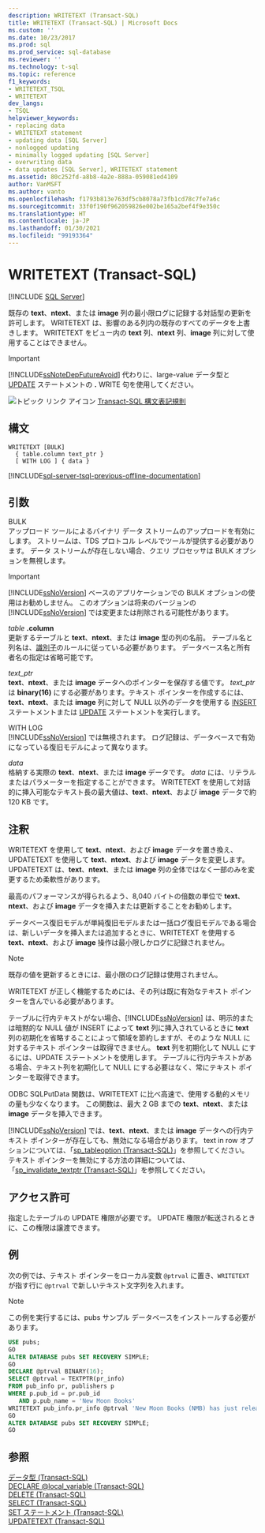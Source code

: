 ```yaml
---
description: WRITETEXT (Transact-SQL)
title: WRITETEXT (Transact-SQL) | Microsoft Docs
ms.custom: ''
ms.date: 10/23/2017
ms.prod: sql
ms.prod_service: sql-database
ms.reviewer: ''
ms.technology: t-sql
ms.topic: reference
f1_keywords:
- WRITETEXT_TSQL
- WRITETEXT
dev_langs:
- TSQL
helpviewer_keywords:
- replacing data
- WRITETEXT statement
- updating data [SQL Server]
- nonlogged updating
- minimally logged updating [SQL Server]
- overwriting data
- data updates [SQL Server], WRITETEXT statement
ms.assetid: 80c252fd-a8b8-4a2e-888a-059081ed4109
author: VanMSFT
ms.author: vanto
ms.openlocfilehash: f1793b813e763df5cb8078a73fb1cd78c7fe7a6c
ms.sourcegitcommit: 33f0f190f962059826e002be165a2bef4f9e350c
ms.translationtype: HT
ms.contentlocale: ja-JP
ms.lasthandoff: 01/30/2021
ms.locfileid: "99193364"
---
```

# <a name="writetext-transact-sql"></a>WRITETEXT (Transact-SQL)
[!INCLUDE [SQL Server](../../includes/applies-to-version/sqlserver.md)]

  既存の **text**、**ntext**、または **image** 列の最小限ログに記録する対話型の更新を許可します。 WRITETEXT は、影響のある列内の既存のすべてのデータを上書きします。 WRITETEXT をビュー内の **text** 列、**ntext** 列、**image** 列に対して使用することはできません。  
  
> [!IMPORTANT]
>  [!INCLUDE[ssNoteDepFutureAvoid](../../includes/ssnotedepfutureavoid-md.md)] 代わりに、large-value データ型と [UPDATE](../../t-sql/queries/update-transact-sql.md) ステートメントの **.** WRITE 句を使用してください。  
  
 ![トピック リンク アイコン](../../database-engine/configure-windows/media/topic-link.gif "トピック リンク アイコン") [Transact-SQL 構文表記規則](../../t-sql/language-elements/transact-sql-syntax-conventions-transact-sql.md)  
  
## <a name="syntax"></a>構文  
  
```syntaxsql
WRITETEXT [BULK]  
  { table.column text_ptr }  
  [ WITH LOG ] { data }  
```  
  
[!INCLUDE[sql-server-tsql-previous-offline-documentation](../../includes/sql-server-tsql-previous-offline-documentation.md)]

## <a name="arguments"></a>引数
 BULK  
 アップロード ツールによるバイナリ データ ストリームのアップロードを有効にします。 ストリームは、TDS プロトコル レベルでツールが提供する必要があります。 データ ストリームが存在しない場合、クエリ プロセッサは BULK オプションを無視します。  
  
> [!IMPORTANT]  
>  [!INCLUDE[ssNoVersion](../../includes/ssnoversion-md.md)] ベースのアプリケーションでの BULK オプションの使用はお勧めしません。 このオプションは将来のバージョンの [!INCLUDE[ssNoVersion](../../includes/ssnoversion-md.md)] では変更または削除される可能性があります。  
  
 *table* **.column**  
 更新するテーブルと **text**、**ntext**、または **image** 型の列の名前。 テーブル名と列名は、[識別子](../../relational-databases/databases/database-identifiers.md)のルールに従っている必要があります。 データベース名と所有者名の指定は省略可能です。  
  
 *text_ptr*  
 **text**、**ntext**、または **image** データへのポインターを保存する値です。 *text_ptr* は **binary(16)** にする必要があります。テキスト ポインターを作成するには、**text**、**ntext**、または **image** 列に対して NULL 以外のデータを使用する [INSERT](../../t-sql/statements/insert-transact-sql.md) ステートメントまたは [UPDATE](../../t-sql/queries/update-transact-sql.md) ステートメントを実行します。  
  
 WITH LOG  
 [!INCLUDE[ssNoVersion](../../includes/ssnoversion-md.md)] では無視されます。 ログ記録は、データベースで有効になっている復旧モデルによって異なります。  
  
 *data*  
 格納する実際の **text**、**ntext**、または **image** データです。 *data* には、リテラルまたはパラメーターを指定することができます。 WRITETEXT を使用して対話的に挿入可能なテキスト長の最大値は、**text**、**ntext**、および **image** データで約 120 KB です。  
  
## <a name="remarks"></a>注釈  
 WRITETEXT を使用して **text**、**ntext**、および **image** データを置き換え、UPDATETEXT を使用して **text**、**ntext**、および **image** データを変更します。 UPDATETEXT は、**text**、**ntext**、または **image** 列の全体ではなく一部のみを変更するため柔軟性があります。  
  
 最高のパフォーマンスが得られるよう、8,040 バイトの倍数の単位で **text**、**ntext**、および **image** データを挿入または更新することをお勧めします。  
  
 データベース復旧モデルが単純復旧モデルまたは一括ログ復旧モデルである場合は、新しいデータを挿入または追加するときに、WRITETEXT を使用する **text**、**ntext**、および **image** 操作は最小限しかログに記録されません。  
  
> [!NOTE]  
>  既存の値を更新するときには、最小限のログ記録は使用されません。  
  
 WRITETEXT が正しく機能するためには、その列は既に有効なテキスト ポインターを含んでいる必要があります。  
  
 テーブルに行内テキストがない場合、[!INCLUDE[ssNoVersion](../../includes/ssnoversion-md.md)] は、明示的または暗黙的な NULL 値が INSERT によって **text** 列に挿入されているときに **text** 列の初期化を省略することによって領域を節約しますが、そのような NULL に対するテキスト ポインターは取得できません。 **text** 列を初期化して NULL にするには、UPDATE ステートメントを使用します。 テーブルに行内テキストがある場合、テキスト列を初期化して NULL にする必要はなく、常にテキスト ポインターを取得できます。  
  
 ODBC SQLPutData 関数は、WRITETEXT に比べ高速で、使用する動的メモリの量も少なくなります。 この関数は、最大 2 GB までの **text**、**ntext**、または **image** データを挿入できます。  
  
 [!INCLUDE[ssNoVersion](../../includes/ssnoversion-md.md)] では、**text**、**ntext**、または **image** データへの行内テキスト ポインターが存在しても、無効になる場合があります。 text in row オプションについては、「[sp_tableoption &#40;Transact-SQL&#41;](../../relational-databases/system-stored-procedures/sp-tableoption-transact-sql.md)」を参照してください。 テキスト ポインターを無効にする方法の詳細については、「[sp_invalidate_textptr &#40;Transact-SQL&#41;](../../relational-databases/system-stored-procedures/sp-invalidate-textptr-transact-sql.md)」を参照してください。  
  
## <a name="permissions"></a>アクセス許可  
 指定したテーブルの UPDATE 権限が必要です。 UPDATE 権限が転送されるときに、この権限は譲渡できます。  
  
## <a name="examples"></a>例  
 次の例では、テキスト ポインターをローカル変数 `@ptrval` に置き、`WRITETEXT` が指す行に `@ptrval` で新しいテキスト文字列を入れます。  
  
> [!NOTE]  
>  この例を実行するには、pubs サンプル データベースをインストールする必要があります。  
  
```sql  
USE pubs;  
GO  
ALTER DATABASE pubs SET RECOVERY SIMPLE;  
GO  
DECLARE @ptrval BINARY(16);  
SELECT @ptrval = TEXTPTR(pr_info)   
FROM pub_info pr, publishers p  
WHERE p.pub_id = pr.pub_id   
   AND p.pub_name = 'New Moon Books'  
WRITETEXT pub_info.pr_info @ptrval 'New Moon Books (NMB) has just released another top ten publication. With the latest publication this makes NMB the hottest new publisher of the year!';  
GO  
ALTER DATABASE pubs SET RECOVERY SIMPLE;  
GO  
```  
  
## <a name="see-also"></a>参照  
 [データ型 &#40;Transact-SQL&#41;](../../t-sql/data-types/data-types-transact-sql.md)   
 [DECLARE @local_variable &#40;Transact-SQL&#41;](../../t-sql/language-elements/declare-local-variable-transact-sql.md)   
 [DELETE &#40;Transact-SQL&#41;](../../t-sql/statements/delete-transact-sql.md)   
 [SELECT &#40;Transact-SQL&#41;](../../t-sql/queries/select-transact-sql.md)   
 [SET ステートメント &#40;Transact-SQL&#41;](../../t-sql/statements/set-statements-transact-sql.md)   
 [UPDATETEXT &#40;Transact-SQL&#41;](../../t-sql/queries/updatetext-transact-sql.md)  
  
  
